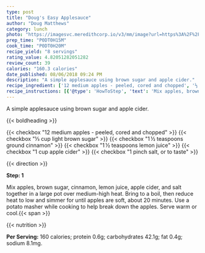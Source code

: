 ```yaml
---
type: post
title: "Doug's Easy Applesauce"
author: "Doug Matthews"
category: lunch
photo: "https://imagesvc.meredithcorp.io/v3/mm/image?url=https%3A%2F%2Fimages.media-allrecipes.com%2Fuserphotos%2F4787602.jpg"
prep_time: "P0DT0H15M"
cook_time: "P0DT0H20M"
recipe_yield: "8 servings"
rating_value: 4.82051282051282
review_count: 39
calories: "160.3 calories"
date_published: 08/06/2018 09:24 PM
description: "A simple applesauce using brown sugar and apple cider."
recipe_ingredient: ['12 medium apples - peeled, cored and chopped', '⅓ cup light brown sugar', '1\u2009½ teaspoons ground cinnamon', '1\u2009½ teaspoons lemon juice', '1 cup apple cider', '1 pinch salt, or to taste']
recipe_instructions: [{'@type': 'HowToStep', 'text': 'Mix apples, brown sugar, cinnamon, lemon juice, apple cider, and salt together in a large pot over medium-high heat. Bring to a boil, then reduce heat to low and simmer for until apples are soft, about 20 minutes. Use a potato masher while cooking to help break down the apples. Serve warm or cool.\n'}]
---
```


A simple applesauce using brown sugar and apple cider. 

{{< boldheading >}}

{{< checkbox "12 medium apples - peeled, cored and chopped" >}}
{{< checkbox "⅓ cup light brown sugar" >}}
{{< checkbox "1 ½ teaspoons ground cinnamon" >}}
{{< checkbox "1 ½ teaspoons lemon juice" >}}
{{< checkbox "1 cup apple cider" >}}
{{< checkbox "1 pinch salt, or to taste" >}}


{{< direction >}}

**Step: 1**

Mix apples, brown sugar, cinnamon, lemon juice, apple cider, and salt together in a large pot over medium-high heat. Bring to a boil, then reduce heat to low and simmer for until apples are soft, about 20 minutes. Use a potato masher while cooking to help break down the apples. Serve warm or cool.{{< span >}}

{{< nutrition >}}

**Per Serving:** 160 calories; protein 0.6g; carbohydrates 42.1g; fat 0.4g; sodium 8.1mg.